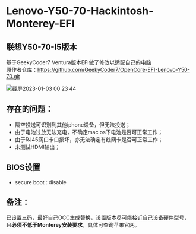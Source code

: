 # Lenovo-Y50-70-Hackintosh-Monterey-EFI
## 联想Y50-70-I5版本

基于GeekyCoder7 Ventura版本EFI做了修改以适配自己的电脑<br>
原作者仓库：https://github.com/GeekyCoder7/OpenCore-EFI-Lenovo-Y50-70.git

![截屏2023-01-03 00 23 44](https://user-images.githubusercontent.com/93360682/210303507-e6d3605c-719d-4a44-8bda-df78f5fadd71.png)

## 存在的问题：
- 隔空投送可识别到其他iphone设备，但无法投送；
- 由于电池过放无法充电，不确定mac os下电池是否可正常工作；
- 由于RJ45网口卡口损坏，亦无法确定有线网卡是否可正常工作；
- 未测试HDMI输出；

## BIOS设置
- secure boot : disable

## 备注：
已设置三码，最好自己OCC生成替换，设置版本尽可能接近自己设备硬件型号，且**必须不低于Monterey安装要求**，具体可查询苹果官网。
